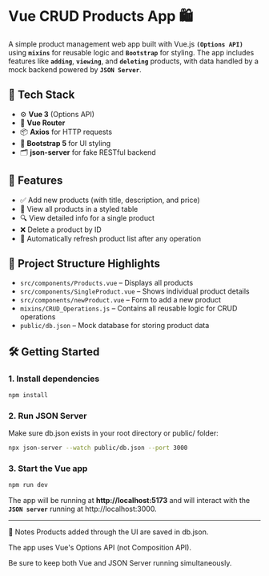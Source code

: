 # Vue CRUD Products App 🛍️

A simple product management web app built with Vue.js **`(Options API)`** using **`mixins`** for reusable logic and **`Bootstrap`** for styling. The app includes features like **`adding`**, **`viewing`**, and **`deleting`** products, with data handled by a mock backend powered by **`JSON Server`**.

## 🔧 Tech Stack

- ⚙️ **Vue 3** (Options API)
- 🧭 **Vue Router**
- 📦 **Axios** for HTTP requests
- 🎨 **Bootstrap 5** for UI styling
- 🗂️ **json-server** for fake RESTful backend

## 🚀 Features

- ✅ Add new products (with title, description, and price)
- 📄 View all products in a styled table
- 🔍 View detailed info for a single product
- ❌ Delete a product by ID
- 🔁 Automatically refresh product list after any operation

## 📁 Project Structure Highlights

- `src/components/Products.vue` – Displays all products
- `src/components/SingleProduct.vue` – Shows individual product details
- `src/components/newProduct.vue` – Form to add a new product
- `mixins/CRUD_Operations.js` – Contains all reusable logic for CRUD operations
- `public/db.json` – Mock database for storing product data

## 🛠️ Getting Started

### 1. Install dependencies
```bash
npm install
```
### 2. Run JSON Server
Make sure db.json exists in your root directory or public/ folder:
```bash
npx json-server --watch public/db.json --port 3000
```
### 3. Start the Vue app
```bash
npm run dev
```
The app will be running at **http://localhost:5173** and will interact with the **`JSON server`** running at http://localhost:3000.

---

📌 Notes
Products added through the UI are saved in db.json.

The app uses Vue's Options API (not Composition API).

Be sure to keep both Vue and JSON Server running simultaneously.


















